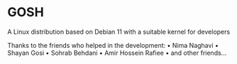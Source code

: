 # GOSH
A Linux distribution based on Debian 11 with a suitable kernel for developers

Thanks to the friends who helped in the development:
• Nima Naghavi 
• Shayan Gosi 
• Sohrab Behdani
• Amir Hossein Rafiee 
• and other friends...


